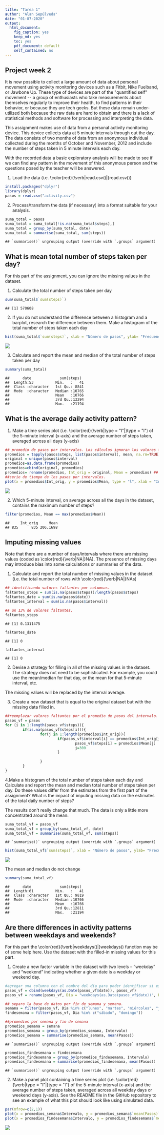 ```yaml
---
title: "Tarea 1"
author: "Alan Sepúlveda"
date: "01-07-2020"
output: 
  html_document:
    fig_caption: yes 
    keep_md: yes
    toc: yes
    pdf_document: default
    self_contained: no
---
```








## Project week 2

It is now possible to collect a large amount of data about personal movement using activity monitoring devices such as a Fitbit, Nike Fuelband, or Jawbone Up. These type of devices are part of the "quantified self" movement -- a group of enthusiasts who take measurements about themselves regularly to improve their health, to find patterns in their behavior, or because they are tech geeks. But these data remain under-utilized both because the raw data are hard to obtain and there is a lack of statistical methods and software for processing and interpreting the data.

This assignment makes use of data from a personal activity monitoring device. This device collects data at 5 minute intervals through out the day. The data consists of two months of data from an anonymous individual collected during the months of October and November, 2012 and include the number of steps taken in 5 minute intervals each day.

With the recorded data a basic exploratory analysis will be made to see if we can find any pattern in the movement of this anonymous person and the questions posed by the teacher will be answered.

1. Load the data (i.e. \color{red}{\verb|read.csv()|}read.csv())


```r
install.packages("dplyr")
library(dplyr)
pasos = read.csv("activity.csv")
```
2. Process/transform the data (if necessary) into a format suitable for your analysis.


```r
suma_total = pasos
suma_total = suma_total[!is.na(suma_total$steps),]
suma_total = group_by(suma_total, date)
suma_total = summarise(suma_total, sum(steps))
```

```
## `summarise()` ungrouping output (override with `.groups` argument)
```

## What is mean total number of steps taken per day?
For this part of the assignment, you can ignore the missing values in the dataset.

1. Calculate the total number of steps taken per day


```r
sum(suma_total$`sum(steps)`)
```

```
## [1] 570608
```

2. If you do not understand the difference between a histogram and a barplot, research the difference between them. Make a histogram of the total number of steps taken each day


```r
hist(suma_total$`sum(steps)`, xlab = "Número de pasos", ylab= "Frecuencias", main = "Número total de pasos realizados cada día", breaks = "Freedman-Diaconis", col = "red")
```

![](./figure/plot_1-1.png)<!-- -->

3. Calculate and report the mean and median of the total number of steps taken per day


```r
summary(suma_total)
```

```
##      date             sum(steps)   
##  Length:53          Min.   :   41  
##  Class :character   1st Qu.: 8841  
##  Mode  :character   Median :10765  
##                     Mean   :10766  
##                     3rd Qu.:13294  
##                     Max.   :21194
```

## What is the average daily activity pattern?

1. Make a time series plot (i.e. \color{red}{\verb|type = "l"|}type = "l") of the 5-minute interval (x-axis) and the average number of steps taken, averaged across all days (y-axis)


```r
## promedio de pasos por intervalos. Los cálculos ignoran los valores faltantes.
promedios = tapply(pasos$steps, list(pasos$interval), mean, na.rm=TRUE)
original = unique(pasos$interval)
promedios=as.data.frame(promedios)
promedios=cbind(original, promedios)
promedios= rename(promedios, Int_orig = original, Mean = promedios) ## se cambia el nombre de las columnas.
##serie de tiempo de los pasos por intervalos.
plot(x = promedios$Int_orig, y = promedios$Mean, type = "l", xlab = "Intervalos", ylab = "Promedio de pasos x intervalo", main = "Serie de tiempo")
```

![](./figure/plot_2-1.png)<!-- -->

2. Which 5-minute interval, on average across all the days in the dataset, contains the maximum number of steps?


```r
filter(promedios, Mean == max(promedios$Mean))
```

```
##     Int_orig     Mean
## 835      835 206.1698
```

## Imputing missing values

Note that there are a number of days/intervals where there are missing values (coded as \color{red}{\verb|NA|}NA). The presence of missing days may introduce bias into some calculations or summaries of the data.

1. Calculate and report the total number of missing values in the dataset (i.e. the total number of rows with \color{red}{\verb|NA|}NAs)


```r
## identificando valores faltantes por columnas.
faltantes_steps = sum(is.na(pasos$steps))/length(pasos$steps)
faltantes_date = sum(is.na(pasos$date))
faltantes_interval = sum(is.na(pasos$interval))

## un 13% de valores faltantes.
faltantes_steps 
```

```
## [1] 0.1311475
```

```r
faltantes_date
```

```
## [1] 0
```

```r
faltantes_interval
```

```
## [1] 0
```

2. Devise a strategy for filling in all of the missing values in the dataset. The strategy does not need to be sophisticated. For example, you could use the mean/median for that day, or the mean for that 5-minute interval, etc.

The missing values will be replaced by the interval average.


3. Create a new dataset that is equal to the original dataset but with the missing data filled in.


```r
##reemplazar valores faltantes por el promedio de pasos del intervalo.
pasos_vf = pasos
for (i in 1:length(pasos_vf$steps)){
        if(is.na(pasos_vf$steps[i])){
                for(j in 1:length(promedios$Int_orig)){
                        if(pasos_vf$interval[i] == promedios$Int_orig[j]){
                                pasos_vf$steps[i] = promedios$Mean[j]
                                j=300
                        }
                        
                }
        }
}
```

4.Make a histogram of the total number of steps taken each day and Calculate and report the mean and median total number of steps taken per day. Do these values differ from the estimates from the first part of the assignment? What is the impact of imputing missing data on the estimates of the total daily number of steps?

The results don't really change that much. The data is only a little more concentrated around the mean.


```r
suma_total_vf = pasos_vf
suma_total_vf = group_by(suma_total_vf, date)
suma_total_vf = summarise(suma_total_vf, sum(steps))
```

```
## `summarise()` ungrouping output (override with `.groups` argument)
```

```r
hist(suma_total_vf$`sum(steps)`, xlab = "Número de pasos", ylab= "Frecuencias", main = "Número total de pasos realizados cada día", breaks = "Freedman-Diaconis", col ="red")
```

![](./figure/plot_3-1.png)<!-- -->

The mean and median do not change


```r
summary(suma_total_vf)
```

```
##      date             sum(steps)   
##  Length:61          Min.   :   41  
##  Class :character   1st Qu.: 9819  
##  Mode  :character   Median :10766  
##                     Mean   :10766  
##                     3rd Qu.:12811  
##                     Max.   :21194
```


## Are there differences in activity patterns between weekdays and weekends?

For this part the \color{red}{\verb|weekdays()|}weekdays() function may be of some help here. Use the dataset with the filled-in missing values for this part.

1. Create a new factor variable in the dataset with two levels – “weekday” and “weekend” indicating whether a given date is a weekday or weekend day.


```r
#agregar una columna con el nombre del día para poder identificar si es día de semana o fin de semana. Se utiliza la base nueva que contiene los valores faltantes reemplazados.
pasos_vf = cbind(weekdays(as.Date(pasos_vf$date)), pasos_vf)
pasos_vf = rename(pasos_vf, Dia = "weekdays(as.Date(pasos_vf$date))", Pasos = steps, Fecha = date, Intervalo = interval)

## separo la base de datos por fin de semana y semana.
semana = filter(pasos_vf, Dia %in% c("lunes", "martes", "miércoles", "jueves", "viernes"))
findesemana = filter(pasos_vf, Dia %in% c("sábado", "domingo"))

##promedios por semana y fin de semana
promedios_semana = semana
promedios_semana = group_by(promedios_semana, Intervalo)
promedios_semana = summarise(promedios_semana, mean(Pasos))
```

```
## `summarise()` ungrouping output (override with `.groups` argument)
```

```r
promedios_findesemana = findesemana
promedios_findesemana = group_by(promedios_findesemana, Intervalo)
promedios_findesemana = summarise(promedios_findesemana, mean(Pasos))
```

```
## `summarise()` ungrouping output (override with `.groups` argument)
```

2. Make a panel plot containing a time series plot (i.e. \color{red}{\verb|type = "l"|}type = "l") of the 5-minute interval (x-axis) and the average number of steps taken, averaged across all weekday days or weekend days (y-axis). See the README file in the GitHub repository to see an example of what this plot should look like using simulated data.


```r
par(mfrow=c(2,1))
plot(x = promedios_semana$Intervalo, y = promedios_semana$`mean(Pasos)`, type = "l", xlab = "Intervalos", ylab = "Promedio de pasos x intervalo", main = "Semana", col = "blue" )
plot(x = promedios_findesemana$Intervalo, y = promedios_findesemana$`mean(Pasos)`, type = "l", xlab = "Intervalos", ylab = "Promedio de pasos x intervalo", main = "Fin de semana", col = "blue", ylim = c(0, 200))
```

![](./figure/plot_4-1.png)<!-- -->


